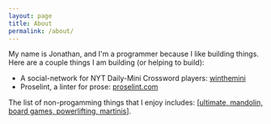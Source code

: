 ```yaml
---
layout: page
title: About
permalink: /about/
---
```


My name is Jonathan, and I'm a programmer because I like building things.  Here are a couple things I am building (or helping to build):

- A social-network for NYT Daily-Mini Crossword players:  [winthemini](https://winthemini.herokuapp.com/)
- Proselint, a linter for prose: [proselint.com](http://proselint.com/)

The list of non-progamming things that I enjoy includes: [[ultimate, ](http://discny.org/)[mandolin, ](https://www.youtube.com/watch?v=5xeLXC5Ph98)[board games, ](https://en.wikipedia.org/wiki/Catan)[powerlifting, ](https://www.youtube.com/watch?v=TMIGc-PqsBc)[martinis](http://www.theatlantic.com/health/archive/2009/04/dry-martini-the-king-of-cocktails/16543/)].


